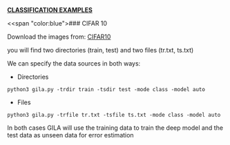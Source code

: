 <span style="text-decoration:underline;">**CLASSIFICATION EXAMPLES**<span>


<<span "color:blue">### CIFAR 10<span>

Download the images from: [CIFAR10](https://www.dropbox.com/s/nn2bfybbfj3ly9b/CIFAR10.tgz)

you will find two directories (train, test) and two files (tr.txt, ts.txt)

We can specify the data sources in both ways:

* Directories

~~~shell
python3 gila.py -trdir train -tsdir test -mode class -model auto
~~~

* Files

~~~shell
python3 gila.py -trfile tr.txt -tsfile ts.txt -mode class -model auto
~~~

In both cases GILA will use the training data to train the deep model and the test data as unseen data for error estimation
